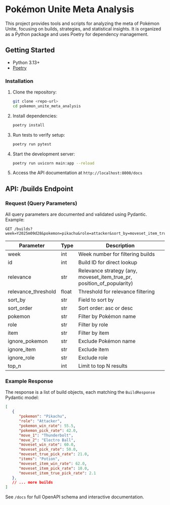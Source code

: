 # Pokémon Unite Meta Analysis

This project provides tools and scripts for analyzing the meta of Pokémon Unite, focusing on builds, strategies, and statistical insights. It is organized as a
Python package and uses Poetry for dependency management.

## Getting Started

- Python 3.13+
- [Poetry](https://python-poetry.org/)

### Installation
1. Clone the repository:
   ```bash
   git clone <repo-url>
   cd pokemon_unite_meta_analysis
   ```
2. Install dependencies:
   ```bash
   poetry install
   ```
3. Run tests to verify setup:
   ```bash
   poetry run pytest
   ```
4. Start the development server:
   ```bash
   poetry run uvicorn main:app --reload
   ```
5. Access the API documentation at `http://localhost:8000/docs`

## API: /builds Endpoint

### Request (Query Parameters)

All query parameters are documented and validated using Pydantic. Example:

```
GET /builds?week=Y2025m09d28&pokemon=pikachu&role=attacker&sort_by=moveset_item_true_pick_rate&sort_order=desc&top_n=5
```

| Parameter           | Type      | Description                                      |
|---------------------|-----------|--------------------------------------------------|
| week                | int       | Week number for filtering builds                 |
| id                  | int       | Build ID for direct lookup                       |
| relevance           | str       | Relevance strategy (any, moveset_item_true_pr, position_of_popularity) |
| relevance_threshold | float     | Threshold for relevance filtering                |
| sort_by             | str       | Field to sort by                                 |
| sort_order          | str       | Sort order: asc or desc                          |
| pokemon             | str       | Filter by Pokémon name                           |
| role                | str       | Filter by role                                   |
| item                | str       | Filter by item                                   |
| ignore_pokemon      | str       | Exclude Pokémon name                             |
| ignore_item         | str       | Exclude item                                     |
| ignore_role         | str       | Exclude role                                     |
| top_n               | int       | Limit to top N results                           |

### Example Response

The response is a list of build objects, each matching the `BuildResponse` Pydantic model:

```json
[
   {
      "pokemon": "Pikachu",
      "role": "Attacker",
      "pokemon_win_rate": 55.5,
      "pokemon_pick_rate": 42.0,
      "move_1": "Thunderbolt",
      "move_2": "Electro Ball",
      "moveset_win_rate": 60.0,
      "moveset_pick_rate": 50.0,
      "moveset_true_pick_rate": 21.0,
      "items": "Potion",
      "moveset_item_win_rate": 62.0,
      "moveset_item_pick_rate": 10.0,
      "moveset_item_true_pick_rate": 2.1
   },
   // ... more builds
]
```

See `/docs` for full OpenAPI schema and interactive documentation.
